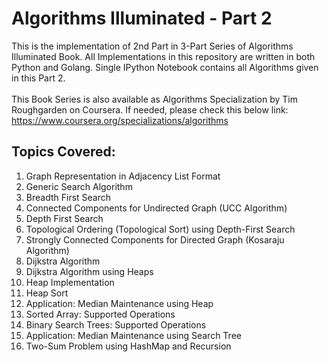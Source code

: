 # Algorithms Illuminated - Part 2
 This is the implementation of 2nd Part in 3-Part Series of Algorithms Illuminated Book. All Implementations in this repository are written in both Python and Golang. Single IPython Notebook contains all Algorithms given in this Part 2. <br> <br>
 This Book Series is also available as Algorithms Specialization by Tim Roughgarden on Coursera. If needed, please check this below link: https://www.coursera.org/specializations/algorithms
## Topics Covered:
1. Graph Representation in Adjacency List Format
2. Generic Search Algorithm
3. Breadth First Search
4. Connected Components for Undirected Graph (UCC Algorithm)
5. Depth First Search
6. Topological Ordering (Topological Sort) using Depth-First Search
7. Strongly Connected Components for Directed Graph (Kosaraju Algorithm)
8. Dijkstra Algorithm
9. Dijkstra Algorithm using Heaps
10. Heap Implementation
11. Heap Sort
12. Application: Median Maintenance using Heap
13. Sorted Array: Supported Operations
14. Binary Search Trees: Supported Operations
15. Application: Median Maintenance using Search Tree
16. Two-Sum Problem using HashMap and Recursion
